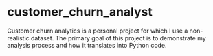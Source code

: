 # customer_churn_analyst

Customer churn analytics is a personal project for which I use a non-realistic dataset. 
The primary goal of this project is to demonstrate my analysis process and how it translates into Python code. 
